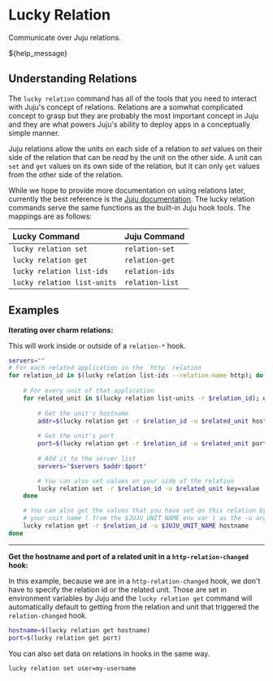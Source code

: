 # Lucky Relation

Communicate over Juju relations. 

${help_message}

## Understanding Relations

The `lucky relation` command has all of the tools that you need to interact with Juju's concept of relations. Relations are a somwhat complicated concept to grasp but they are probably the most important concept in Juju and they are what powers Juju's ability to deploy apps in a conceptually simple manner.

Juju relations allow the units on each side of a relation to *set* values on their side of the relation that can be *read* by the unit on the other side. A unit can `set` and `get` values on its own side of the relation, but it can only `get` values from the other side of the relation.

While we hope to provide more documentation on using relations later, currently the best reference is the [Juju documentation](https://discourse.jujucharms.com/t/the-hook-environment-hook-tools-and-how-hooks-are-run/1047#heading--relation-get). The lucky relation commands serve the same functions as the built-in Juju hook tools. The mappings are as follows:

|**Lucky Command**|**Juju Command**
|:-|:-|
|`lucky relation set`|`relation-set`|
|`lucky relation get`|`relation-get`|
|`lucky relation list-ids`|`relation-ids`|
|`lucky relation list-units`|`relation-list`|

## Examples

**Iterating over charm relations:**

This will work inside or outside of a `relation-*` hook.

```bash
servers=""
# For each related application in the `http` relation
for relation_id in $(lucky relation list-ids --relation-name http); do
    
    # For every unit of that application
    for related_unit in $(lucky relation list-units -r $relation_id); do
        
        # Get the unit's hostname
        addr=$(lucky relation get -r $relation_id -u $related_unit hostname)
        
        # Get the unit's port
        port=$(lucky relation get -r $relation_id -u $related_unit port)
        
        # Add it to the server list
        servers="$servers $addr:$port"

        # You can also set values on your side of the relation
        lucky relation set -r $relation_id -u $related_unit key=value
    done

    # You can also get the values that you have set on this relation by specifying
    # your unit name ( from the $JUJU_UNIT_NAME env var ) as the -u argument
    lucky relation get -r $relation_id -u $JUJU_UNIT_NAME hostname
done
```

---

**Get the hostname and port of a related unit in a `http-relation-changed` hook:**

In this example, because we are in a `http-relation-changed` hook, we don't have to specify the relation id or the related unit. Those are set in environment variables by Juju and the `lucky relation get` command will automatically default to getting from the relation and unit that triggered the `relation-changed` hook.

```bash
hostname=$(lucky relation get hostname)
port=$(lucky relation get port)
```

You can also set data on relations in hooks in the same way.

```bash
lucky relation set user=my-username
```

